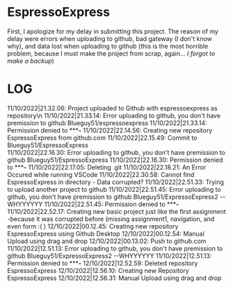 # EspressoExpress
First, I apologize for my delay in submitting this project. The reason of my delay were errors when uploading to github, bad gateway (I don't know why), and data lost when uploading to github (this is the most horrible problem, because I must make the project from scrap, again... *I forgot to make a backup*)

# LOG
11/10/2022|21.32.06: Project uploaded to Github with espressoexpress as repository\n
11/10/2022|21.33.14: Error uploading to github, you don't have premission to github Blueguy51/espressoexpress
11/10/2022|21.33.14: Permission denied to *******-****
11/10/2022|22.14.56: Creating new repository EspressoExpress from github.com
11/10/2022|22.15.49: Commit to Blueguy51/EspressoExpress  
11/10/2022|22.16.30: Error uploading to github, you don't have premission to github Blueguy51/EspressoExpress
11/10/2022|22.16.30: Permission denied to *******-****
11/10/2022|22.17.05: Deleting .git
11/10/2022|22.18.21: An Error Occured while running VSCode 
11/10/2022|22.30.58: Cannot find EspressoExpress in directory - Data corrupted?
11/10/2022|22.51.33: Trying to upload another project to github 
11/10/2022|22.51.45: Error uploading to github, you don't have premission to github Blueguy51/ExpressoExpress2 --WHYYYYYY
11/10/2022|22.51.45: Permission denied to *******-****
11/10/2022|22.52.17: Creating new basic project just like the first assignment -because it was corrupted before (missing assignment1, navigation, and even form :( )
12/10/2022|00.12.45: Creating new repository EspressoExpress using Github Desktop
12/10/2022|00.12.54: Manual Upload using drag and drop
12/10/2022|00.13.02: Push to github.com
11/10/2022|12.51.13: Error uploading to github, you don't have premission to github Blueguy51/ExpressoExpress2 --WHYYYYYY
11/10/2022|12.51.13: Permission denied to *******-****
12/10/2022|12.52.59: Deleted repository EspressoExpress
12/10/2022|12.56.10: Creating new Repository EspressoExpress
12/10/2022|12.56.31: Manual Upload using drag and drop

